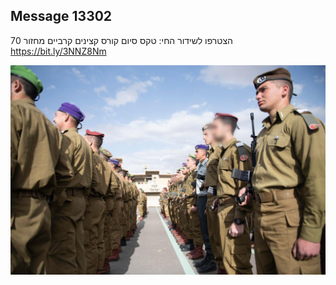 ## Message 13302

הצטרפו לשידור החי:
טקס סיום קורס קצינים קרביים מחזור 70
https://bit.ly/3NNZ8Nm

![Photo](13302/13302_photo.jpg)
